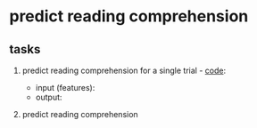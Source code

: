 # predict reading comprehension

## tasks
1. predict reading comprehension for a single trial - [code](../../classifier_trial.py):  
    - input (features): 
    - output: 

2. predict reading comprehension  